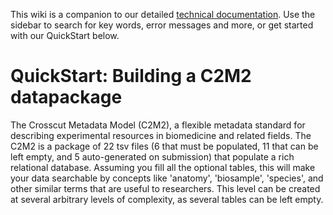 
This wiki is a companion to our detailed [technical documentation](https://docs.nih-cfde.org/). Use the sidebar to search for key words, error messages and more, or get started with our QuickStart below.


# QuickStart: Building a C2M2 datapackage

The Crosscut Metadata Model (C2M2), a flexible metadata standard for describing experimental resources in biomedicine and related fields. The C2M2 is a package of 22 tsv files (6 that must be populated, 11 that can be left empty, and 5 auto-generated on submission) that populate a rich relational database. Assuming you fill all the optional tables, this will make your data searchable by concepts like 'anatomy', 'biosample', 'species', and other similar terms that are useful to researchers. This level can be created at several arbitrary levels of complexity, as several tables can be left empty.
